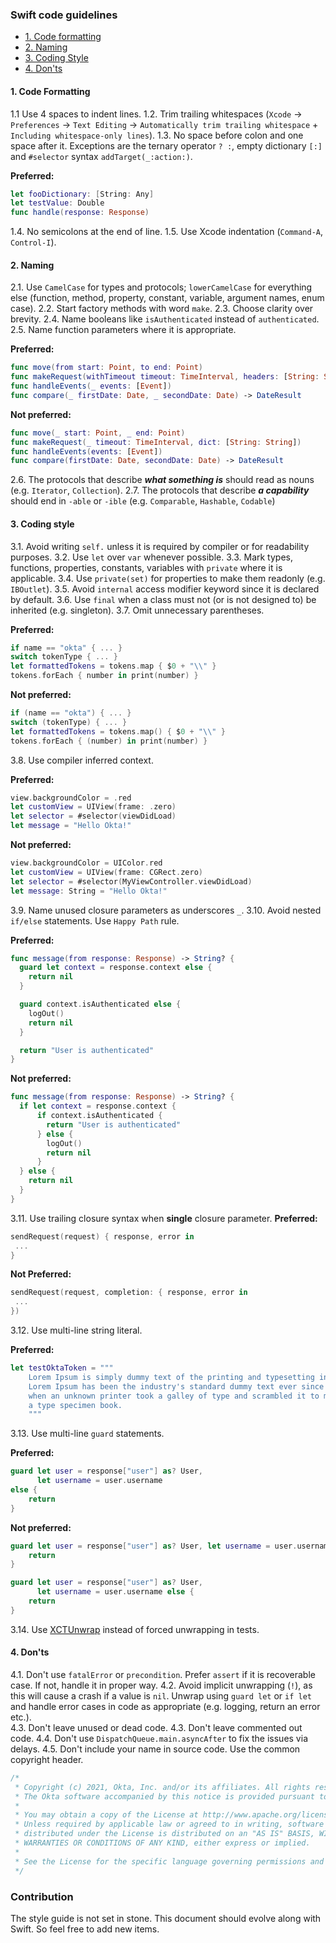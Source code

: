 ### Swift code guidelines

- [1. Code formatting](#code-formatting)
- [2. Naming](#naming)
- [3. Coding Style](#coding-style)
- [4. Don'ts](#don'ts)

#### 1. Code Formatting

1.1 Use 4 spaces to indent lines.
1.2. Trim trailing whitespaces (`Xcode` -> `Preferences` -> `Text Editing` -> `Automatically trim trailing whitespace` + `Including whitespace-only lines`).
1.3. No space before colon and one space after it. Exceptions are the ternary operator `? :`, empty dictionary `[:]` and `#selector` syntax `addTarget(_:action:)`.

**Preferred:**
```swift
let fooDictionary: [String: Any]
let testValue: Double
func handle(response: Response)
```
1.4. No semicolons at the end of line.
1.5. Use Xcode indentation (`Command-A`, `Control-I`).

#### 2. Naming

2.1. Use `CamelCase` for types and protocols; `lowerCamelCase` for everything else (function, method, property, constant, variable, argument names, enum case).
2.2. Start factory methods with word `make`.
2.3. Choose clarity over brevity. 
2.4. Name booleans like `isAuthenticated` instead of `authenticated`. 
2.5. Name function parameters where it is appropriate. 

**Preferred:**
```swift
func move(from start: Point, to end: Point)
func makeRequest(withTimeout timeout: TimeInterval, headers: [String: String])
func handleEvents(_ events: [Event])
func compare(_ firstDate: Date, _ secondDate: Date) -> DateResult
```
**Not preferred:**
```swift
func move(_ start: Point, _ end: Point)
func makeRequest(_ timeout: TimeInterval, dict: [String: String])
func handleEvents(events: [Event])
func compare(firstDate: Date, secondDate: Date) -> DateResult
```
2.6. The protocols that describe ***what something is*** should read as nouns (e.g. `Iterator`, `Collection`).
2.7. The protocols that describe ***a capability*** should end in `-able` or `-ible` (e.g. `Comparable`, `Hashable`, `Codable`)

#### 3. Coding style

3.1. Avoid writing `self.` unless it is required by compiler or for readability purposes.
3.2. Use `let` over `var` whenever possible.
3.3. Mark types, functions, properties, constants, variables with `private` where it is applicable. 
3.4. Use `private(set)` for properties to make them readonly (e.g. `IBOutlet`).
3.5. Avoid `internal` access modifier keyword since it is declared by default.
3.6. Use `final` when a class must not (or is not designed to) be inherited (e.g. singleton).
3.7. Omit unnecessary parentheses.

**Preferred:**
```swift
if name == "okta" { ... }
switch tokenType { ... }
let formattedTokens = tokens.map { $0 + "\\" }
tokens.forEach { number in print(number) }
```
**Not preferred:**
```swift
if (name == "okta") { ... }
switch (tokenType) { ... }
let formattedTokens = tokens.map() { $0 + "\\" }
tokens.forEach { (number) in print(number) }
```
3.8. Use compiler inferred context.

**Preferred:**
```swift
view.backgroundColor = .red
let customView = UIView(frame: .zero)
let selector = #selector(viewDidLoad)
let message = "Hello Okta!"
```
**Not preferred:**
```swift
view.backgroundColor = UIColor.red
let customView = UIView(frame: CGRect.zero)
let selector = #selector(MyViewController.viewDidLoad)
let message: String = "Hello Okta!"
```
3.9. Name unused closure parameters as underscores `_`.
3.10. Avoid nested `if/else` statements. Use `Happy Path` rule. 

**Preferred:**
```swift
func message(from response: Response) -> String? {
  guard let context = response.context else {
    return nil
  }

  guard context.isAuthenticated else {
    logOut()
    return nil
  }

  return "User is authenticated"
}
```
**Not preferred:**
```swift
func message(from response: Response) -> String? {
  if let context = response.context {
      if context.isAuthenticated {
        return "User is authenticated" 
      } else {
        logOut()
        return nil 
      }
  } else {
    return nil
  }
}
```

3.11. Use trailing closure syntax when **single** closure parameter.
**Preferred:**
```swift
sendRequest(request) { response, error in
 ...
}
```
**Not Preferred:**
```swift
sendRequest(request, completion: { response, error in
 ...
})
```

3.12. Use multi-line string literal.

**Preferred:**
```swift
let testOktaToken = """
    Lorem Ipsum is simply dummy text of the printing and typesetting industry. \
    Lorem Ipsum has been the industry's standard dummy text ever since the 1500s, \
    when an unknown printer took a galley of type and scrambled it to make \
    a type specimen book.
    """
```

3.13. Use multi-line `guard` statements.

**Preferred:**
```swift
guard let user = response["user"] as? User,
      let username = user.username
else {
    return
}
```
**Not preferred:**
```swift
guard let user = response["user"] as? User, let username = user.username else {
    return
}

guard let user = response["user"] as? User,
      let username = user.username else {
    return
}
```

3.14. Use [XCTUnwrap](https://developer.apple.com/documentation/xctest/3380195-xctunwrap) instead of forced unwrapping in tests.

#### 4. Don'ts

4.1. Don't use `fatalError` or `precondition`. Prefer `assert` if it is recoverable case. If not, handle it in proper way. 
4.2. Avoid implicit unwrapping (`!`), as this will cause a crash if a value is `nil`. Unwrap using `guard let` or `if let` and handle error cases in code as appropriate (e.g. logging, return an error etc.).  
4.3. Don't leave unused or dead code.
4.3. Don't leave commented out code.
4.4. Don't use `DispatchQueue.main.asyncAfter` to fix the issues via delays.
4.5. Don't include your name in source code. Use the common copyright header. 
```swift
/*
 * Copyright (c) 2021, Okta, Inc. and/or its affiliates. All rights reserved.
 * The Okta software accompanied by this notice is provided pursuant to the Apache License, Version 2.0 (the "License.")
 *
 * You may obtain a copy of the License at http://www.apache.org/licenses/LICENSE-2.0.
 * Unless required by applicable law or agreed to in writing, software
 * distributed under the License is distributed on an "AS IS" BASIS, WITHOUT
 * WARRANTIES OR CONDITIONS OF ANY KIND, either express or implied.
 *
 * See the License for the specific language governing permissions and limitations under the License.
 */
```

### Contribution

The style guide is not set in stone. This document should evolve along with Swift. So feel free to add new items.
